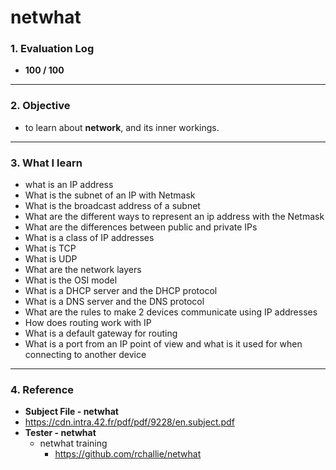 # netwhat

### 1. Evaluation Log
- **100 / 100**
___
### 2. Objective

- to learn about **network**, and its inner workings.
___
### 3. What I learn

- what is an IP address
- What is the subnet of an IP with Netmask
- What is the broadcast address of a subnet
- What are the different ways to represent an ip address with the Netmask
- What are the differences between public and private IPs
- What is a class of IP addresses
- What is TCP
- What is UDP
- What are the network layers
- What is the OSI model
- What is a DHCP server and the DHCP protocol
- What is a DNS server and the DNS protocol
- What are the rules to make 2 devices communicate using IP addresses 
- How does routing work with IP
- What is a default gateway for routing
- What is a port from an IP point of view and what is it used for when connecting to another device
---
### 4. Reference

- **Subject File - netwhat** 
- https://cdn.intra.42.fr/pdf/pdf/9228/en.subject.pdf
- **Tester - netwhat**
  - netwhat training
    - https://github.com/rchallie/netwhat
